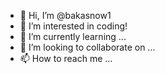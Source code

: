 - 👋 Hi, I’m @bakasnow1
- 👀 I’m interested in coding!
- 🌱 I’m currently learning ...
- 💞️ I’m looking to collaborate on ...
- 📫 How to reach me ...

<!---
bakasnow1/bakasnow1 is a ✨ special ✨ repository because its `README.md` (this file) appears on your GitHub profile.
You can click the Preview link to take a look at your changes.
--->
